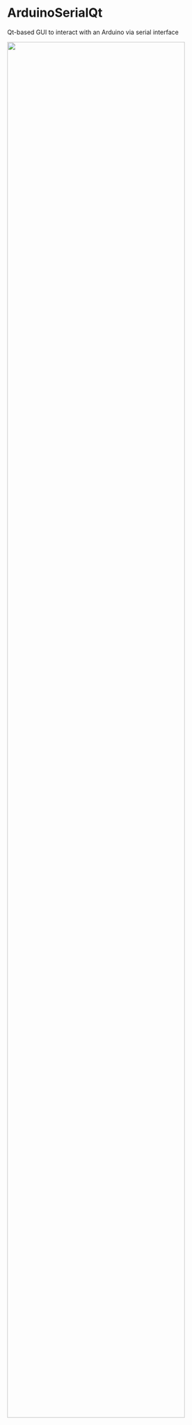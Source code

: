 # ArduinoSerialQt
Qt-based GUI to interact with an Arduino via serial interface

<img src="https://user-images.githubusercontent.com/26556312/31142983-2c702a94-a87c-11e7-93a6-ba666945f272.png" width="90%"></img>
